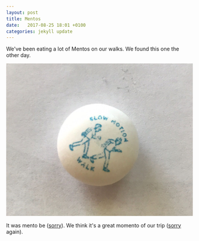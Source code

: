 ```yaml
---
layout: post
title: Mentos
date:   2017-08-25 18:01 +0100
categories: jekyll update
---
```


We've been eating a lot of Mentos on our walks. We found this one the other day. 

![a mento with a picture of two walkers on it](https://github.com/tombye/trexit/raw/gh-pages/assets/images/mentos.jpg)

It was mento be ([sorry](https://youtu.be/fRh_vgS2dFE?t=1m21s)). We think it's a great momento of our trip ([sorry](https://youtu.be/fRh_vgS2dFE?t=1m21s) again).
